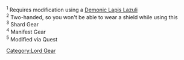 <sup>1</sup> Requires modification using a [Demonic Lapis
Lazuli](Demonic_Lapis_Lazuli "wikilink")  
<sup>2</sup> Two-handed, so you won't be able to wear a shield while
using this  
<sup>3</sup> Shard Gear  
<sup>4</sup> Manifest Gear  
<sup>5</sup> Modified via Quest

[Category:Lord Gear](Category:Lord_Gear "wikilink")
